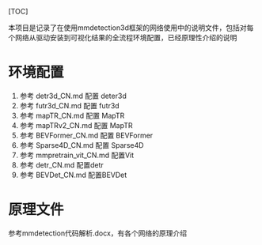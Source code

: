 [TOC] 

本项目是记录了在使用mmdetection3d框架的网络使用中的说明文件，包括对每个网络从驱动安装到可视化结果的全流程环境配置，已经原理性介绍的说明
# 环境配置
1. 参考 detr3d_CN.md 配置 deter3d
2. 参考 futr3d_CN.md 配置 futr3d
3. 参考 mapTR_CN.md 配置 MapTR
4. 参考 mapTRv2_CN.md 配置 MapTR
5. 参考 BEVFormer_CN.md 配置 BEVFormer
6. 参考 Sparse4D_CN.md 配置 Sparse4D
7. 参考 mmpretrain_vit_CN.md 配置Vit
8. 参考 detr_CN.md 配置detr
9. 参考 BEVDet_CN.md 配置BEVDet

# 原理文件
参考mmdetection代码解析.docx，有各个网络的原理介绍